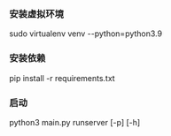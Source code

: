 ### 安装虚拟环境
sudo virtualenv venv --python=python3.9
### 安装依赖
pip install -r requirements.txt
### 启动
python3 main.py runserver [-p] [-h]